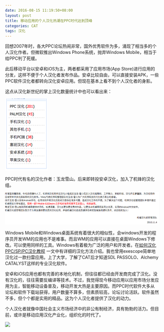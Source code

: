 ```yaml
---
date: 2016-08-15 11:19:50+08:00
layout: post
title: 移动应用的个人汉化热潮在PPC时代达到顶峰
categories: CAT
tags: 汉化
---
```

 
回想2007年时，各大PPC论坛热闹非常，国外优秀软件为多，涌现了相当多的个人汉化作者。但微软推出Windows Phone系统，抛弃Windows Mobile，相当于给PPC判了死缓。

此后移动平台以安卓和iOS为主，两者都采用了应用市场(App Store)进行应用的分发，这样不便于个人汉化者发布作品。安卓比较自由，可以直接安装APK，一些PPC软件汉化者都转向汉化安卓应用。但现在基本上看不到个人汉化者的身影。

这点从汉化新世纪的掌上汉化数量统计中也可以看出来：

![](https://github.com/xulihang/xulihang.github.io/raw/master/album/localization/rank.png)

PPC时代有名的汉化作者：玉龙雪山。后来即转投安卓汉化，加入了机锋的汉化组。

![](https://github.com/xulihang/xulihang.github.io/raw/master/album/localization/yulongxueshan.png)

Windows Mobile和Windows桌面系统有着很大的相似性，会windows开发的程序员开发WM的应用也不是难事。而且WM的应用可以直接在桌面Windows下修改。可以使用同样的工具。Windows有着极为广泛的用户和开发者。在[如何汉化PPC/SP/PC汉化教程](http://www.cr173.com/html/6136_1.html) 一文中有详细的汉化方法介绍。我也曾用exescope简单地汉化过一款扫雷应用。上了大学，了解了CAT后才知道SDL PASSOLO、Alchemy CATALYST这样的专业汉化软件。

安卓和iOS应用也都有完善的本地化机制，但往往都已经由开发商完成了汉化。没有汉化的，往往需要反编译等技术。不过，我觉得现今移动应用以应用市场分发应用为主，智能移动设备普及，移动开发大热是主要原因。而PPC时代软件大多从论坛和软件下载站获得，用户数量不算多，但素质较高，论坛讨论活跃。软件虽然不多，但个个都是实用的精品。这为个人汉化者提供了汉化的动力。

个人汉化者就像中国社会主义市场经济中的非公有制经济，具有勃勃的活力。但目前，或许是移动应用汉化产业化，组织化的时代了。

![](http://www.hanzify.org/UpFiles/Images/2007-12-28_182539.gif)
